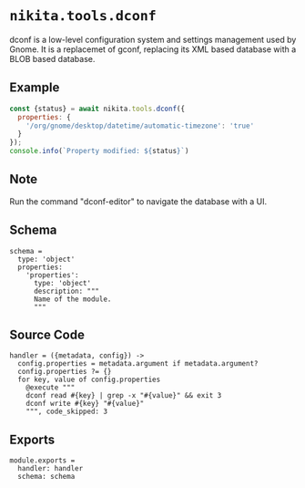 
# `nikita.tools.dconf`

dconf is a low-level configuration system and settings management used by
Gnome. It is a replacemet of gconf, replacing its XML based database with a
BLOB based database.

## Example

```javascript
const {status} = await nikita.tools.dconf({
  properties: {
    '/org/gnome/desktop/datetime/automatic-timezone': 'true'
  }
});
console.info(`Property modified: ${status}`)
```

## Note

Run the command "dconf-editor" to navigate the database with a UI.

## Schema

    schema =
      type: 'object'
      properties:
        'properties':
          type: 'object'
          description: """
          Name of the module.
          """

## Source Code

    handler = ({metadata, config}) ->
      config.properties = metadata.argument if metadata.argument?
      config.properties ?= {}
      for key, value of config.properties
        @execute """
        dconf read #{key} | grep -x "#{value}" && exit 3
        dconf write #{key} "#{value}"
        """, code_skipped: 3

## Exports

    module.exports =
      handler: handler
      schema: schema
